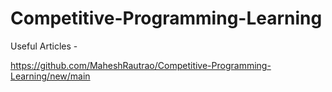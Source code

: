 # Competitive-Programming-Learning

Useful Articles - 

https://github.com/MaheshRautrao/Competitive-Programming-Learning/new/main 

